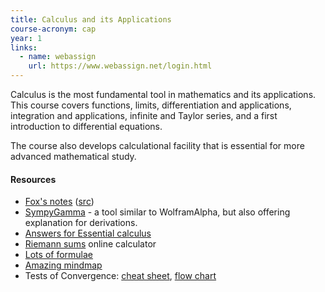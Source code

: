 ```yaml
---
title: Calculus and its Applications
course-acronym: cap
year: 1
links:
  - name: webassign
    url: https://www.webassign.net/login.html
---
```


Calculus is the most fundamental tool in mathematics and its applications. This course covers functions, limits, differentiation and applications, integration and applications, infinite and Taylor series, and a first introduction to differential equations.

The course also develops calculational facility that is essential for more advanced mathematical study.

#### Resources

- [Fox's notes](/resources/math1/cap/cap_reference.pdf) ([src](https://github.com/aptgetmoo/cap))
- [SympyGamma](http://www.sympygamma.com/) - a tool similar to WolframAlpha, but also offering explanation for derivations.
- [Answers for Essential calculus](http://slader.com/textbook/9781133112280-stewart-essential-calculus-early-transcendentals-2nd-edition/)
- [Riemann sums](https://www.desmos.com/calculator/tgyr42ezjq) online calculator
- [Lots of formulae](http://mei.org.uk/files/pdf/formula_book_mf2.pdf)
- [Amazing mindmap](/resources/math1/cap/HL_Calculus_Option_Mind_Map.compressed.pdf)
- Tests of Convergence: [cheat sheet](http://www.toomey.org/tutor/harolds_cheat_sheets/Harolds_Series_Convergence_Tests_Cheat_Sheet_2016.pdf), [flow chart](https://www.studystandard.com/document/21574/preview)